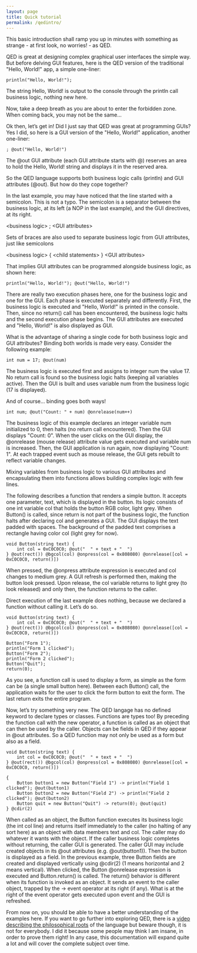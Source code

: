 ```yaml
---
layout: page
title: Quick tutorial
permalink: /qedintro/
---
```

This basic introduction shall ramp you up in minutes with something as strange - at first look, no worries! - as QED.

QED is great at designing complex graphical user interfaces the simple way. But before delving GUI features, here is the QED version of the traditional "Hello, World!" app, a simple one-liner:

    println("Hello, World!");

The string Hello, World! is output to the console through the println call business logic, nothing new here.

Now, take a deep breath as you are about to enter the forbidden zone. When coming back, you may not be the same…

Ok then, let’s get in! Did I just say that QED was great at programming GUIs? Yes I did, so here is a GUI version of the "Hello, World!" application, another one-liner:

    ; @out("Hello, World!")

The @out GUI attribute (each GUI attribute starts with @) reserves an area to hold the Hello, World! string and displays it in the reserved area.

So the QED language supports both business logic calls (println) and GUI attributes (@out). But how do they cope together?

In the last example, you may have noticed that the line started with a semicolon. This is not a typo. The semicolon is a separator between the business logic, at its left (a NOP in the last example), and the GUI directives, at its right.

\<business logic\> ; \<GUI attributes\>

Sets of braces are also used to separate business logic from GUI attributes, just like semicolons

\<business logic\> { \<child statements\> } \<GUI attributes\>

That implies GUI attributes can be programmed alongside business logic, as shown here:

    println("Hello, World!"); @out("Hello, World!")

There are really two execution phases here, one for the business logic and one for the GUI. Each phase is executed separately and differently. First, the business logic is executed and "Hello, World!" is printed in the console. Then, since no return() call has been encountered, the business logic halts and the second execution phase begins. The GUI attributes are executed and "Hello, World!" is also displayed as GUI.

What is the advantage of sharing a single code for both business logic and GUI attributes? Binding both worlds is made very easy. Consider the following example:

    int num = 17; @out(num)

The business logic is executed first and assigns to integer num the value 17. No return call is found so the business logic halts (keeping all variables active). Then the GUI is built and uses variable num from the business logic (17 is displayed).

And of course... binding goes both ways!

    int num; @out("Count: " + num) @onrelease(num++)

The business logic of this example declares an integer variable num initialized to 0, then halts (no return call encountered). Then the GUI displays "Count: 0". When the user clicks on the GUI display, the @onrelease (mouse release) attribute value gets executed and variable num is increased. Then, the GUI application is run again, now displaying "Count: 1". At each trapped event such as mouse release, the GUI gets rebuilt to reflect variable changes.

Mixing variables from business logic to various GUI attributes and encapsulating them into functions allows building complex logic with few lines.

The following describes a function that renders a simple button. It accepts one parameter, text, which is displayed in the button. Its logic consists of one int variable col that holds the button RGB color, light grey. When Button() is called, since return is not part of the business logic, the function halts after declaring col and generates a GUI. The GUI displays the text padded with spaces. The background of the padded text comprises a rectangle having color col (light grey for now).

    void Button(string text) {
        int col = 0xC0C0C0; @out("  " + text + "  ")
    } @out(rect()) @bgcol(col) @onpress(col = 0x808080) @onrelease([col = 0xC0C0C0, return()])

When pressed, the @onpress attribute expression is executed and col changes to medium grey. A GUI refresh is performed then, making the button look pressed. Upon release, the col variable returns to light grey (to look released) and only then, the function returns to the caller.

Direct execution of the last example does nothing, because we declared a function without calling it. Let’s do so.

    void Button(string text) {
        int col = 0xC0C0C0; @out("  " + text + "  ")
    } @out(rect()) @bgcol(col) @onpress(col = 0x808080) @onrelease([col = 0xC0C0C0, return()])

    Button("Form 1");
    println("Form 1 clicked");
    Button("Form 2");
    println("Form 2 clicked");
    Button("Quit");
    return(0);

As you see, a function call is used to display a form, as simple as the form can be (a single small button here). Between each Button() call, the application waits for the user to click the form button to exit the form. The last return exits the entire program.

Now, let’s try something very new. The QED langage has no defined keyword to declare types or classes. Functions are types too! By preceding the function call with the new operator, a function is called as an object that can then be used by the caller. Objects can be fields in QED if they appear in @out attributes. So a QED function may not only be used as a form but also as a field.

    void Button(string text) {
        int col = 0xC0C0C0; @out("  " + text + "  ")
    } @out(rect()) @bgcol(col) @onpress(col = 0x808080) @onrelease([col = 0xC0C0C0, return()])

    {
        Button button1 = new Button("Field 1") -> println("Field 1 clicked"); @out(button1)
        Button button2 = new Button("Field 2") -> println("Field 2 clicked"); @out(button2)
        Button quit = new Button("Quit") -> return(0); @out(quit)
    } @cdir(2)

When called as an object, the Button function executes its business logic (the int col line) and returns itself immediately to the caller (no halting of any sort here) as an object with data members text and col. The caller may do whatever it wants with the object. If the caller business logic completes without returning, the caller GUI is generated. The caller GUI may include created objects in its @out attributes (e.g. @out(button1)). Then the button is displayed as a field. In the previous example, three Button fields are created and displayed vertically using @cdir(2) (1 means horizontal and 2 means vertical). When clicked, the Button @onrelease expression is executed and Button.return() is called. The return() behavior is different when its function is invoked as an object. It sends an event to the caller object, trapped by the -> event operator at its right (if any). What is at the right of the event operator gets executed upon event and the GUI is refreshed.

From now on, you should be able to have a better understanding of the examples here. If you want to go further into exploring QED, there is a [video describing the philosophical roots](https://www.youtube.com/watch?v=a2OhmxXQbwo) of the language but beware though, it is not for everybody. I did it because some people may think I am insane, in order to prove them right! In any case, this documentation will expand quite a lot and will cover the complete subject over time.
